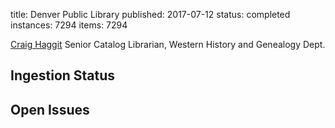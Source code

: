 title: Denver Public Library
published: 2017-07-12
status: completed
instances: 7294
items: 7294


[Craig Haggit](/people/haggit-craig) Senior Catalog Librarian, 
Western History and Genealogy Dept. 

## Ingestion Status

## Open Issues

